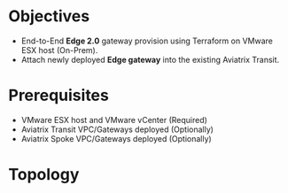 # Objectives

- End-to-End **Edge 2.0** gateway provision using Terraform on VMware ESX host (On-Prem). 
- Attach newly deployed **Edge gateway** into the existing Aviatrix Transit.

# Prerequisites

- VMware ESX host and VMware vCenter (Required)
- Aviatrix Transit VPC/Gateways deployed (Optionally)
- Aviatrix Spoke VPC/Gateways deployed (Optionally)

# Topology
